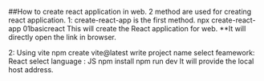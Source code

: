 ##How to create react application in web.
2 method are used for creating react application.
1: create-react-app is the first method.
    npx create-react-app 01basicreact
    This will create the React application for web.
    **It will directly open the link in browser.

2: Using vite
   npm create vite@latest
   write project name
   select feamework: React
   select language : JS
   npm install
   npm run dev
   It will provide the local host address.
